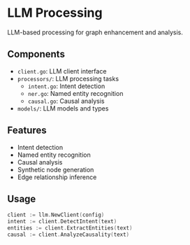 # LLM Processing

LLM-based processing for graph enhancement and analysis.

## Components

- `client.go`: LLM client interface
- `processors/`: LLM processing tasks
  - `intent.go`: Intent detection
  - `ner.go`: Named entity recognition
  - `causal.go`: Causal analysis
- `models/`: LLM models and types

## Features

- Intent detection
- Named entity recognition
- Causal analysis
- Synthetic node generation
- Edge relationship inference

## Usage

```go
client := llm.NewClient(config)
intent := client.DetectIntent(text)
entities := client.ExtractEntities(text)
causal := client.AnalyzeCausality(text)
``` 